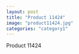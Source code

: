 ```yaml
---
layout: post
title: "Product 11424"
image: "product11424.jpg"
categories: "category1"
---
```

Product 11424
